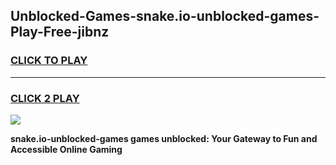 
## Unblocked-Games-snake.io-unblocked-games-Play-Free-jibnz
<h3>
<a href="https://premium76.site?title=snake.io-unblocked-games&ref=18A">CLICK TO PLAY</a></h3>
<hr>

<h3>
<a href="https://premium76.site?title=snake.io-unblocked-games&ref=18A">CLICK 2 PLAY</a>
  
</h3>

<a href="https://premium76.site?title=snake.io-unblocked-games&ref=18A"><img src="https://clearcache.store/games.png"></a>


**snake.io-unblocked-games games unblocked: Your Gateway to Fun and Accessible Online Gaming**
